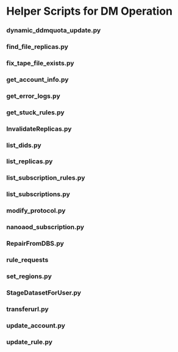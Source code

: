 # Helper Scripts for DM Operation


### dynamic_ddmquota_update.py
### find_file_replicas.py
### fix_tape_file_exists.py
### get_account_info.py
### get_error_logs.py
### get_stuck_rules.py
### InvalidateReplicas.py
### list_dids.py
### list_replicas.py
### list_subscription_rules.py
### list_subscriptions.py
### modify_protocol.py
### nanoaod_subscription.py
### RepairFromDBS.py
### rule_requests
### set_regions.py
### StageDatasetForUser.py
### transferurl.py
### update_account.py
### update_rule.py
